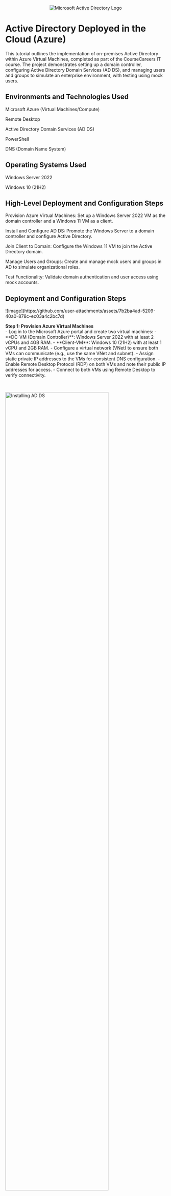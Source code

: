 <p align="center">
<img src="https://i.imgur.com/pU5A58S.png" alt="Microsoft Active Directory Logo"/>
</p>
<h1>Active Directory Deployed in the Cloud (Azure)</h1>
This tutorial outlines the implementation of on-premises Active Directory within Azure Virtual Machines, completed as part of the CourseCareers IT course. The project demonstrates setting up a domain controller, configuring Active Directory Domain Services (AD DS), and managing users and groups to simulate an enterprise environment, with testing using mock users.

<h2>Environments and Technologies Used</h2>
Microsoft Azure (Virtual Machines/Compute)

Remote Desktop

Active Directory Domain Services (AD DS)

PowerShell

DNS (Domain Name System)

<h2>Operating Systems Used</h2>
Windows Server 2022

Windows 10 (21H2)

<h2>High-Level Deployment and Configuration Steps</h2>
Provision Azure Virtual Machines: Set up a Windows Server 2022 VM as the domain controller and a Windows 11 VM as a client.

Install and Configure AD DS: Promote the Windows Server to a domain controller and configure Active Directory.

Join Client to Domain: Configure the Windows 11 VM to join the Active Directory domain.

Manage Users and Groups: Create and manage mock users and groups in AD to simulate organizational roles.

Test Functionality: Validate domain authentication and user access using mock accounts.

<h2>Deployment and Configuration Steps</h2>
<p>
![image](https://github.com/user-attachments/assets/7b2ba4ad-5209-40a0-878c-ec03a4c2bc7d)

</p>
<p>
<b>Step 1: Provision Azure Virtual Machines</b><br />
- Log in to the Microsoft Azure portal and create two virtual machines:
  - **DC-VM (Domain Controller)**: Windows Server 2022 with at least 2 vCPUs and 4GB RAM.
  - **Client-VM**: Windows 10 (21H2) with at least 1 vCPU and 2GB RAM.
- Configure a virtual network (VNet) to ensure both VMs can communicate (e.g., use the same VNet and subnet).
- Assign static private IP addresses to the VMs for consistent DNS configuration.
- Enable Remote Desktop Protocol (RDP) on both VMs and note their public IP addresses for access.
- Connect to both VMs using Remote Desktop to verify connectivity.
</p>
<br />
<p>
<img src="https://i.imgur.com/YOUR_SCREENSHOT_2.png" height="80%" width="80%" alt="Installing AD DS"/>
</p>
<p>
<b>Step 2: Install and Configure Active Directory Domain Services</b><br />
- On the DC-VM, open Server Manager and add the **Active Directory Domain Services** role.
- Install the role and promote the server to a domain controller using the Active Directory Domain Services Configuration Wizard.
- Create a new forest (e.g., `mydomain.com`) and configure DNS settings during promotion.
- Set a Directory Services Restore Mode (DSRM) password.
- After promotion, verify that the DNS server is running and that the domain is active using PowerShell (`Get-ADDomain`).
</p>
<br />
<p>
<img src="https://i.imgur.com/YOUR_SCREENSHOT_3.png" height="80%" width="80%" alt="Joining Client to Domain"/>
</p>
<p>
<b>Step 3: Join Windows 10 Client to the Domain</b><br />
- On the Client-VM, configure the network adapter to use the DC-VM’s private IP address as the DNS server.
- Open System Properties, navigate to Computer Name, and select **Change** to join the domain (e.g., `mydomain.local`).
- Provide credentials for an AD administrator account to authenticate the join.
- Restart the Client-VM and log in with a domain account to verify successful domain joining.
</p>
<br />
<p>
<img src="https://i.imgur.com/YOUR_SCREENSHOT_4.png" height="80%" width="80%" alt="Managing AD Users"/>
</p>
<p>
<b>Step 4: Create and Manage Users and Groups</b><br />
- On the DC-VM, open **Active Directory Users and Computers** (ADUC).
- Create an Organizational Unit (OU) to organize users (e.g., `IT_Department`).
- Create mock user accounts (e.g., `user1`, `user2`, `admin1`) and assign them to appropriate groups (e.g., `IT_Staff`, `Admins`).
- Configure group policies (optional) to restrict or grant permissions to specific users or groups.
- Test user authentication by logging into the Client-VM with mock user credentials.
</p>
<br />
<h2>Testing and Validation</h2>
<p>
<img src="https://i.imgur.com/YOUR_SCREENSHOT_5.png" height="80%" width="80%" alt="Testing AD with Mock Users"/>
</p>
<p>
<b>Step 5: Testing Active Directory Functionality</b><br />
- Created multiple mock user accounts in Active Directory to simulate an organizational environment.
- Tested domain login from the Client-VM using mock user credentials to verify authentication.
- Validated group membership by restricting access to specific resources (e.g., shared folders) for certain users.
- Used PowerShell to query AD objects (`Get-ADUser`, `Get-ADGroup`) to confirm proper configuration.
- Tested connectivity and DNS resolution between the domain controller and client to ensure a stable environment.
</p>
<br />

